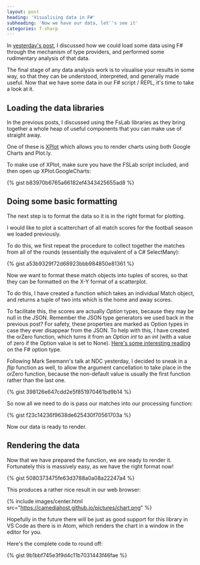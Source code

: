 ```yaml
---
layout: post
heading: 'Visualising data in F#'
subheading: 'Now we have our data, let''s see it'
categories: f-sharp
---
```


In [yesterday's post](/on-engineering/f-sharp/experimenting-with-data-in-f-sharp/), I discussed how we could load some data using F# through the mechanism of type providers, and performed some rudimentary analysis of that data.

The final stage of any data analysis work is to visualise your results in some way, so that they can be understood, interpreted, and generally made useful. Now that we have some data in our F# script / REPL, it's time to take a look at it.

## Loading the data libraries

In the previous posts, I discussed using the FsLab libraries as they bring together a whole heap of useful components that you can make use of straight away.

One of these is [XPlot](https://fslab.org/XPlot/) which allows you to render charts using both Google Charts and Plot.ly.

To make use of XPlot, make sure you have the FSLab script included, and then open up XPlot.GoogleCharts:

{% gist b83970b6765a66182ef4343425655ad8 %}

## Doing some basic formatting

The next step is to format the data so it is in the right format for plotting.

I would like to plot a scatterchart of all match scores for the football season we loaded previously.

To do this, we first repeat the procedure to collect together the matches from all of the rounds (essentially the equivalent of a C# SelectMany):

{% gist a53b9329f72d68923bbb984850e81361 %}

Now we want to format these match objects into tuples of scores, so that they can be formatted on the X-Y format of a scatterplot.

To do this, I have created a function which takes an individual Match object, and returns a tuple of two ints which is the home and away scores.

To facilitate this, the scores are actually *Option* types, because they may be null in the JSON. Remember the JSON type generators we used back in the previous post? For safety, these properties are marked as Option types in case they ever disappear from the JSON. To help with this, I have created the orZero function, which turns it from an *Option int* to an *int* (with a value of zero if the Option value is set to None). [Here's some interesting reading](http://fsharpforfunandprofit.com/posts/the-option-type/) on the F# option type.

Following Mark Seemann's talk at NDC yesterday, I decided to sneak in a *flip* function as well, to allow the argument cancellation to take place in the orZero function, because the non-default value is usually the first function rather than the last one.

{% gist 398126e647cdd2e5f851970461bd9b14 %}

So now all we need to do is pass our matches into our processing function:

{% gist f23c14236f9638de625430f70561703a %}

Now our data is ready to render.

## Rendering the data

Now that we have prepared the function, we are ready to render it. Fortunately this is massively easy, as we have the right format now!

{% gist 5080373475fe63d3788a0a08a22247a4 %}

This produces a rather nice result in our web browser:

{% include images/center.html src="https://camediahost.github.io/pictures/chart.png" %}

Hopefully in the future there will be just as good support for this library in VS Code as there is in Atom, which renders the chart in a window in the editor for you.

Here's the complete code to round off:

{% gist 9b1bbf745e3f9d4c11b7031443f46fae %}